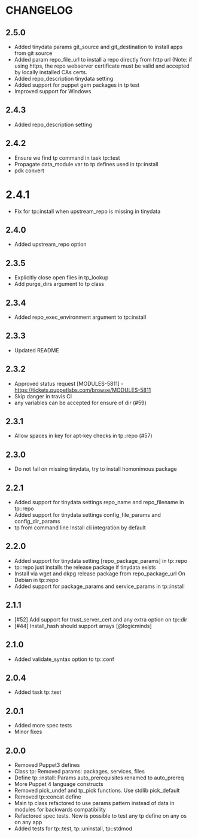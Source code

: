 # CHANGELOG

## 2.5.0
* Added tinydata params git_source and git_destination to install apps from git source
* Added param repo_file_url to install a repo directly from http url (Note: if using https,
  the repo webserver certificate must be valid and accepted by locally installed CAs certs.
* Added  repo_description tinydata setting
* Added support for puppet gem packages in tp test
* Improved support for Windows

## 2.4.3
* Added repo_description setting

## 2.4.2
* Ensure we find tp command in task tp::test 
* Propagate data_module var to tp defines used in tp::install 
* pdk convert

# 2.4.1
* Fix for tp::install when upstream_repo is missing in tinydata

## 2.4.0
* Added upstream_repo option

## 2.3.5
* Explicitly close open files in tp_lookup
* Add purge_dirs argument to tp class

## 2.3.4
* Added repo_exec_environment argument to tp::install

## 2.3.3
* Updated README

## 2.3.2
* Approved status request [MODULES-5811] - https://tickets.puppetlabs.com/browse/MODULES-5811
* Skip danger in travis CI
* any variables can be accepted for ensure of dir (#59)

## 2.3.1
* Allow spaces in key for apt-key checks in tp::repo (#57)

## 2.3.0
* Do not fail on missing tinydata, try to install homonimous package

## 2.2.1
* Added support for tinydata settings repo_name and repo_filename in tp::repo 
* Added support for tinydata settings config_file_params and config_dir_params
* tp from command line Install cli integration by default

## 2.2.0
* Added support for tinydata setting [repo_package_params] in tp::repo 
* tp::repo just installs the release package if tinydata exists
* Install via wget and dkpg release package from repo_package_url On Debian in tp::repo
* Added support for package_params and service_params in tp::install

## 2.1.1

* [#52] Add support for trust_server_cert and any extra option on tp::dir
* [#44] Install_hash should support arrays [@logicminds]

## 2.1.0

* Added validate_syntax option to tp::conf

## 2.0.4

* Added task tp::test

## 2.0.1

* Added more spec tests
* Minor fixes

## 2.0.0

* Removed Puppet3 defines
* Class tp: Removed params: packages, services, files
* Define tp::install: Params auto_prerequisites renamed to auto_prereq
* More Puppet 4 language constructs
* Removed pick_undef and tp_pick functions. Use stdlib pick_default
* Removed tp::concat define
* Main tp class refactored to use params pattern instead of data in modules for backwards compatibility
* Refactored spec tests. Now is possible to test any tp define on any os on any app
* Added tests for tp::test, tp::uninstall, tp::stdmod
